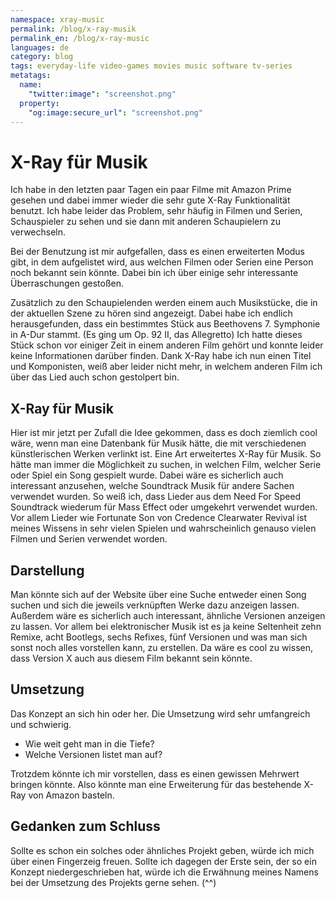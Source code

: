 ```yaml
---
namespace: xray-music
permalink: /blog/x-ray-musik
permalink_en: /blog/x-ray-music
languages: de
category: blog
tags: everyday-life video-games movies music software tv-series
metatags:
  name:
    "twitter:image": "screenshot.png"
  property:
    "og:image:secure_url": "screenshot.png"
---
```


# X-Ray für Musik

Ich habe in den letzten paar Tagen ein paar Filme mit Amazon Prime gesehen und dabei immer wieder die sehr gute X-Ray Funktionalität benutzt.
Ich habe leider das Problem, sehr häufig in Filmen und Serien, Schauspieler zu sehen und sie dann mit anderen Schaupielern zu verwechseln.

Bei der Benutzung ist mir aufgefallen, dass es einen erweiterten Modus gibt, in dem aufgelistet wird, aus welchen Filmen oder Serien eine Person noch bekannt sein könnte.
Dabei bin ich über einige sehr interessante Überraschungen gestoßen.

Zusätzlich zu den Schaupielenden werden einem auch Musikstücke, die in der aktuellen Szene zu hören sind angezeigt.
Dabei habe ich endlich herausgefunden, dass ein bestimmtes Stück aus Beethovens 7. Symphonie in A-Dur stammt.
(Es ging um Op. 92 II, das Allegretto)
Ich hatte dieses Stück schon vor einiger Zeit in einem anderen Film gehört und konnte leider keine Informationen darüber finden.
Dank X-Ray habe ich nun einen Titel und Komponisten, weiß aber leider nicht mehr, in welchem anderen Film ich über das Lied auch schon gestolpert bin.

## X-Ray für Musik

Hier ist mir jetzt per Zufall die Idee gekommen, dass es doch ziemlich cool wäre, wenn man eine Datenbank für Musik hätte, die mit verschiedenen künstlerischen Werken verlinkt ist.
Eine Art erweitertes X-Ray für Musik.
So hätte man immer die Möglichkeit zu suchen, in welchen Film, welcher Serie oder Spiel ein Song gespielt wurde.
Dabei wäre es sicherlich auch interessant anzusehen, welche Soundtrack Musik für andere Sachen verwendet wurden.
So weiß ich, dass Lieder aus dem Need For Speed Soundtrack wiederum für Mass Effect oder umgekehrt verwendet wurden.
Vor allem Lieder wie Fortunate Son von Credence Clearwater Revival ist meines Wissens in sehr vielen Spielen und wahrscheinlich genauso vielen Filmen und Serien verwendet worden.

## Darstellung

Man könnte sich auf der Website über eine Suche entweder einen Song suchen und sich die jeweils verknüpften Werke dazu anzeigen lassen.
Außerdem wäre es sicherlich auch interessant, ähnliche Versionen anzeigen zu lassen.
Vor allem bei elektronischer Musik ist es ja keine Seltenheit zehn Remixe, acht Bootlegs, sechs Refixes, fünf Versionen und was man sich sonst noch alles vorstellen kann, zu erstellen.
Da wäre es cool zu wissen, dass Version X auch aus diesem Film bekannt sein könnte.

## Umsetzung

Das Konzept an sich hin oder her.
Die Umsetzung wird sehr umfangreich und schwierig.

- Wie weit geht man in die Tiefe?
- Welche Versionen listet man auf?

Trotzdem könnte ich mir vorstellen, dass es einen gewissen Mehrwert bringen könnte.
Also könnte man eine Erweiterung für das bestehende X-Ray von Amazon basteln.

## Gedanken zum Schluss

Sollte es schon ein solches oder ähnliches Projekt geben, würde ich mich über einen Fingerzeig freuen.
Sollte ich dagegen der Erste sein, der so ein Konzept niedergeschrieben hat, würde ich die Erwähnung meines Namens bei der Umsetzung des Projekts gerne sehen.
(^^)
